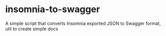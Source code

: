 # insomnia-to-swagger
A simple script that converts Insomnia exported JSON to Swagger format, util to create simple docs   
